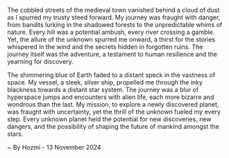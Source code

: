 
The cobbled streets of the medieval town vanished behind a cloud of dust as I spurred my trusty steed forward. My journey was fraught with danger, from bandits lurking in the shadowed forests to the unpredictable whims of nature. Every hill was a potential ambush, every river crossing a gamble. Yet, the allure of the unknown spurred me onward, a thirst for the stories whispered in the wind and the secrets hidden in forgotten ruins.  The journey itself was the adventure, a testament to human resilience and the yearning for discovery. 

The shimmering blue of Earth faded to a distant speck in the vastness of space.  My vessel, a sleek, silver ship, propelled me through the inky blackness towards a distant star system.  The journey was a blur of hyperspace jumps and encounters with alien life, each more bizarre and wondrous than the last.  My mission, to explore a newly discovered planet, was fraught with uncertainty, yet the thrill of the unknown fueled my every step.  Every unknown planet held the potential for new discoveries, new dangers, and the possibility of shaping the future of mankind amongst the stars. 

~ By Hozmi - 13 November 2024
